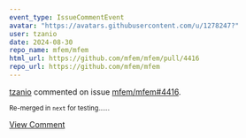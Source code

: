 ```yaml
---
event_type: IssueCommentEvent
avatar: "https://avatars.githubusercontent.com/u/1278247?"
user: tzanio
date: 2024-08-30
repo_name: mfem/mfem
html_url: https://github.com/mfem/mfem/pull/4416
repo_url: https://github.com/mfem/mfem
---
```


<a href='https://github.com/tzanio' target='_blank'>tzanio</a> commented on issue <a href='https://github.com/mfem/mfem/pull/4416' target='_blank'>mfem/mfem#4416</a>.

<small>Re-merged in `next` for testing......</small>

<a href='https://github.com/mfem/mfem/pull/4416' target='_blank'>View Comment</a>